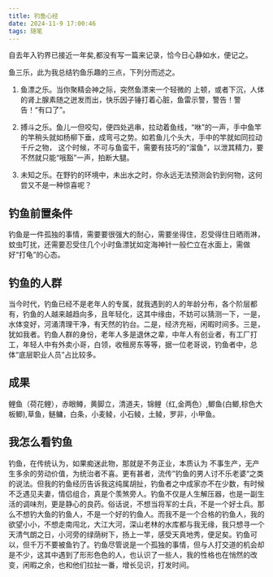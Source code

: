 ```yaml
---
title: 钓鱼心经
date: 2024-11-9 17:00:46
tags: 随笔
---
```


自去年入钓界已接近一年矣,都没有写一篇来记录，恰今日心静如水，便记之。

鱼三乐，此为我总结钓鱼乐趣的三点，下列分而述之。

1.  鱼漂之乐。当你聚精会神之际，突然鱼漂来一个轻微的 上顿，或者下沉，人体的肾上腺素随之迸发而出，快乐因子锤打着心脏，鱼雷示警，警告！警告！“有口了”。

2.  搏斗之乐。鱼儿一但咬勾，便四处逃串，拉动着鱼线，“咻”的一声，手中鱼竿的竿稍头就如杨柳下垂，成弯弓之势。如若鱼儿个头大，手中的竿就如同拉动千斤之物， 这个时候，不可与鱼蛮干，需要有技巧的“溜鱼”，以泄其精力，要不然就只能“哦豁”一声，拍断大腿。

3.  未知之乐。在野钓的环境中，未出水之时，你永远无法预测会钓到何物，这何尝又不是一种惊喜呢？

## 钓鱼前置条件

钓鱼是一件孤独的事情，需要要很强大的耐心，需要坐得住，忍受得住日晒雨淋，蚊虫叮扰，还需要忍受住几个小时鱼漂犹如定海神针一般伫立在水面上，需做好“打龟”的心态。

## 钓鱼的人群

当今时代，钓鱼已经不是老年人的专属，就我遇到的人的年龄分布，各个阶层都有，钓鱼的人越来越趋向多，且年轻化，这其中缘由，不妨可以猜测一下，一是，水体变好，河涌清理干净，有天然的钓台。二是，经济充裕，闲暇时间多。三是，犹如我者。钓鱼人群的身份，老年人多是退休之辈，中年人有创业者，有工厂打工，年轻人中有外卖小哥，白领，收租房东等等，据一位老哥说，钓鱼者中，总体“底层职业人员”占比较多。

## 成果

鲤鱼（荷花鲤），赤眼鳟，黄脚立，清道夫，锦鲤（红,金两色）,鲫鱼(白鲫,棕色大板鲫),草鱼，鲢鳙，白条，小麦鲮，小石鲮，土鲮，罗非，小甲鱼。

## 我怎么看钓鱼

钓鱼，在传统认为，如果痴迷此物，那就是不务正业，本质认为 不事生产，无产生多余的劳动价值，为统治者不喜。更有甚者，流传”钓鱼的男人讨不乐老婆“之类的说法。但我的钓鱼经历告诉我这纯属胡扯，钓鱼者之中成家亦不在少数，有时候不乏遇见夫妻，情侣组合，真是个羡煞旁人。钓鱼不仅是人生解压器，也是一副生活的调味剂，更是静心的良药。俗话说，不想当将军的士兵，不是一个好士兵。那么不想钓大鱼的钓鱼人，不是一个好的钓鱼人。而我不是一个合格的钓鱼人，我的欲望小小，不想走南闯北，大江大河，深山老林的水库都与我无缘，我只想寻一个天清气朗之日，小河旁的绿荫树下，扬上一竿，感受天真地秀，便足矣。钓鱼可以，但千万不要被鱼钓了。钓鱼尽管说是一个孤独的事情，但与人打交道的机会却是不少，这其中遇到了形形色色的人，也认识了一些人，我的性格也在悄然的改变，闲暇之余，也和他们拉扯一番，增长见识，打发时间。
